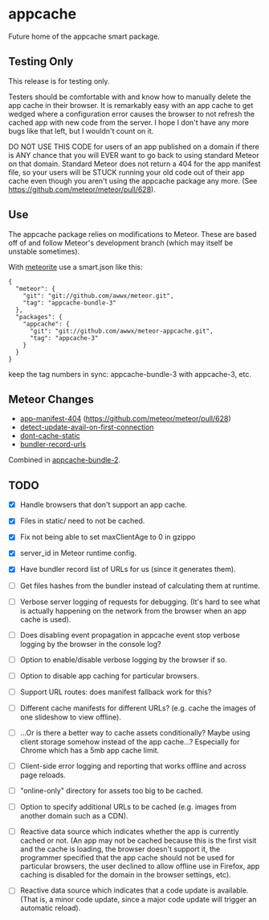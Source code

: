 appcache
========

Future home of the appcache smart package.


Testing Only
------------

This release is for testing only.

Testers should be comfortable with and know how to manually delete the
app cache in their browser.  It is remarkably easy with an app cache
to get wedged where a configuration error causes the browser to not
refresh the cached app with new code from the server.  I hope I don't
have any more bugs like that left, but I wouldn't count on it.

DO NOT USE THIS CODE for users of an app published on a domain if
there is ANY chance that you will EVER want to go back to using
standard Meteor on that domain.  Standard Meteor does not return a 404
for the app manifest file, so your users will be STUCK running your
old code out of their app cache even though you aren't using the
appcache package any more.  (See
https://github.com/meteor/meteor/pull/628).


Use
---

The appcache package relies on modifications to Meteor.  These are
based off of and follow Meteor's development branch (which may itself
be unstable sometimes).

With
[meteorite](http://oortcloud.github.com/meteorite/) use a smart.json
like this:

    {
      "meteor": {
        "git": "git://github.com/awwx/meteor.git",
        "tag": "appcache-bundle-3"
      },
      "packages": {
        "appcache": {
          "git": "git://github.com/awwx/meteor-appcache.git",
          "tag": "appcache-3"
        }
      }
    }

keep the tag numbers in sync: appcache-bundle-3 with appcache-3, etc.


Meteor Changes
--------------

* [app-manifest-404](https://github.com/awwx/meteor/tree/app-manifest-404) (https://github.com/meteor/meteor/pull/628)
* [detect-update-avail-on-first-connection](https://github.com/awwx/meteor/tree/detect-update-avail-on-first-connection)
* [dont-cache-static](https://github.com/awwx/meteor/tree/dont-cache-static)
* [bundler-record-urls](https://github.com/awwx/meteor/tree/bundler-record-urls)

Combined in [appcache-bundle-2](https://github.com/awwx/meteor/tree/appcache-bundle-2).


TODO
----

- [x] Handle browsers that don't support an app cache.

- [x] Files in static/ need to not be cached.

- [x] Fix not being able to set maxClientAge to 0 in gzippo

- [x] server_id in Meteor runtime config.

- [x] Have bundler record list of URLs for us (since it generates them).

- [ ] Get files hashes from the bundler instead of calculating them at
      runtime.

- [ ] Verbose server logging of requests for debugging.  (It's hard to
      see what is actually happening on the network from the browser
      when an app cache is used).

- [ ] Does disabling event propagation in appcache event stop verbose
      logging by the browser in the console log?

- [ ] Option to enable/disable verbose logging by the browser if so.

- [ ] Option to disable app caching for particular browsers.

- [ ] Support URL routes: does manifest fallback work for this?

- [ ] Different cache manifests for different URLs? (e.g. cache the
      images of one slideshow to view offline).

- [ ] ...Or is there a better way to cache assets conditionally?
      Maybe using client storage somehow instead of the app cache...?
      Especially for Chrome which has a 5mb app cache limit.

- [ ] Client-side error logging and reporting that works offline and
      across page reloads.

- [ ] "online-only" directory for assets too big to be cached.

- [ ] Option to specify additional URLs to be cached (e.g. images from
      another domain such as a CDN).

- [ ] Reactive data source which indicates whether the app is
      currently cached or not. (An app may not be cached because this
      is the first visit and the cache is loading, the browser doesn't
      support it, the programmer specified that the app cache should
      not be used for particular browsers, the user declined to allow
      offline use in Firefox, app caching is disabled for the domain
      in the browser settings, etc).

- [ ] Reactive data source which indicates that a code update is
      available.  (That is, a minor code update, since a major code
      update will trigger an automatic reload).
